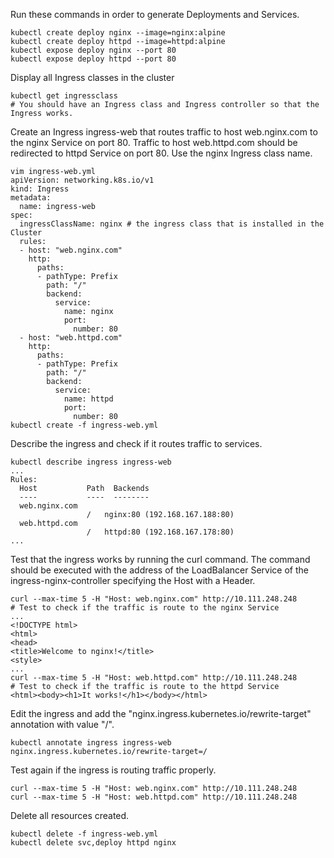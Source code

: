 Run these commands in order to generate Deployments and Services.
```
kubectl create deploy nginx --image=nginx:alpine
kubectl create deploy httpd --image=httpd:alpine
kubectl expose deploy nginx --port 80
kubectl expose deploy httpd --port 80
```

Display all Ingress classes in the cluster
```
kubectl get ingressclass
# You should have an Ingress class and Ingress controller so that the Ingress works.
```

Create an Ingress ingress-web that routes traffic to host web.nginx.com to the nginx Service on port 80.
Traffic to host web.httpd.com should be redirected to httpd Service on port 80. Use the nginx Ingress class name.
```
vim ingress-web.yml
apiVersion: networking.k8s.io/v1
kind: Ingress
metadata:
  name: ingress-web
spec:
  ingressClassName: nginx # the ingress class that is installed in the Cluster
  rules:
  - host: "web.nginx.com"
    http:
      paths:
      - pathType: Prefix
        path: "/"
        backend:
          service:
            name: nginx
            port:
              number: 80
  - host: "web.httpd.com"
    http:
      paths:
      - pathType: Prefix
        path: "/"
        backend:
          service:
            name: httpd
            port:
              number: 80
kubectl create -f ingress-web.yml
```

Describe the ingress and check if it routes traffic to services.
```
kubectl describe ingress ingress-web
...
Rules:
  Host           Path  Backends
  ----           ----  --------
  web.nginx.com
                 /   nginx:80 (192.168.167.188:80)
  web.httpd.com
                 /   httpd:80 (192.168.167.178:80)
...
```

Test that the ingress works by running the curl command.
The command should be executed with the address of the LoadBalancer Service of the ingress-nginx-controller specifying the Host with a Header.
```
curl --max-time 5 -H "Host: web.nginx.com" http://10.111.248.248
# Test to check if the traffic is route to the nginx Service
...
<!DOCTYPE html>
<html>
<head>
<title>Welcome to nginx!</title>
<style>
...
curl --max-time 5 -H "Host: web.httpd.com" http://10.111.248.248
# Test to check if the traffic is route to the httpd Service
<html><body><h1>It works!</h1></body></html>
```

Edit the ingress and add the "nginx.ingress.kubernetes.io/rewrite-target" annotation with value "/".
```
kubectl annotate ingress ingress-web nginx.ingress.kubernetes.io/rewrite-target=/
```

Test again if the ingress is routing traffic properly.
```
curl --max-time 5 -H "Host: web.nginx.com" http://10.111.248.248
curl --max-time 5 -H "Host: web.httpd.com" http://10.111.248.248
```

Delete all resources created.
```
kubectl delete -f ingress-web.yml
kubectl delete svc,deploy httpd nginx
```